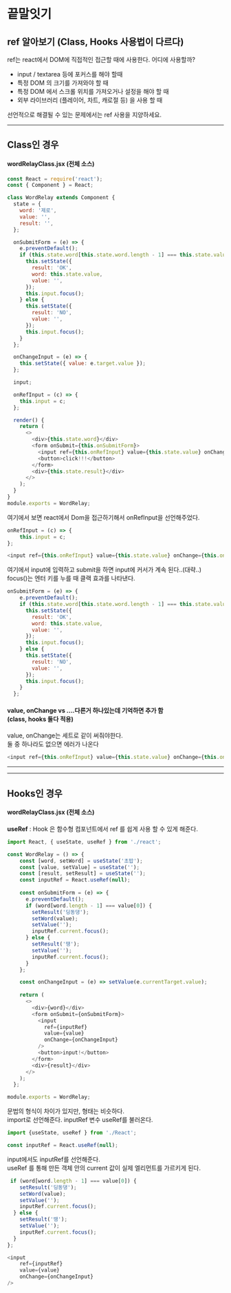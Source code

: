 # 끝말잇기



## ref 알아보기 (Class, Hooks 사용법이 다르다)

ref는 react에서 DOM에 직접적인 접근할 때에 사용한다. 어디에 사용할까?

- input / textarea 등에 포커스를 해야 할때
- 특정 DOM 의 크기를 가져와야 할 때
- 특정 DOM 에서 스크롤 위치를 가져오거나 설정을 해야 할 때
- 외부 라이브러리 (플레이어, 차트, 캐로절 등) 을 사용 할 때
  
선언적으로 해결될 수 있는 문제에서는 ref 사용을 지양하세요.
<hr>

## Class인 경우

#### wordRelayClass.jsx (전체 소스)
```javascript
const React = require('react');
const { Component } = React;

class WordRelay extends Component {
  state = {
    word: '제로',
    value: '',
    result: '',
  };

  onSubmitForm = (e) => {
    e.preventDefault();
    if (this.state.word[this.state.word.length - 1] === this.state.value[0]) {
      this.setState({
        result: 'OK',
        word: this.state.value,
        value: '',
      });
      this.input.focus();
    } else {
      this.setState({
        result: 'NO',
        value: '',
      });
      this.input.focus();
    }
  };

  onChangeInput = (e) => {
    this.setState({ value: e.target.value });
  };

  input;

  onRefInput = (c) => {
    this.input = c;
  };

  render() {
    return (
      <>
        <div>{this.state.word}</div>
        <form onSubmit={this.onSubmitForm}>
          <input ref={this.onRefInput} value={this.state.value} onChange={this.onChangeInput} />
          <button>click!!!</button>
        </form>
        <div>{this.state.result}</div>
      </>
    );
  }
}
module.exports = WordRelay;
```
여기에서 보면 react에서 Dom을 접근하기해서 onRefInput을 선언해주었다. 

```javascript
onRefInput = (c) => {
    this.input = c;
};

<input ref={this.onRefInput} value={this.state.value} onChange={this.onChangeInput} />
```
여기에서 input에 입력하고 submit을 하면 input에 커서가 계속 된다..(대략..)<br>
focus()는 엔터 키를 누를 때 클랙 효과를 나타낸다.
```javascript
onSubmitForm = (e) => {
    e.preventDefault();
    if (this.state.word[this.state.word.length - 1] === this.state.value[0]) {
      this.setState({
        result: 'OK',
        word: this.state.value,
        value: '',
      });
      this.input.focus();
    } else {
      this.setState({
        result: 'NO',
        value: '',
      });
      this.input.focus();
    }
  };
```
#### value, onChange vs ....다른거 하나있는데 기억하면 추가 함 <br>(class, hooks 둘다 적용)
value, onChange는 세트로 같이 써줘야한다.<br>둘 중 하나라도 없으면 에러가 나온다
```javascript
<input ref={this.onRefInput} value={this.state.value} onChange={this.onChangeInput} />
```
* * *
* * *

## Hooks인 경우
#### wordRelayClass.jsx (전체 소스)
<strong>useRef</strong> : Hook 은 함수형 컴포넌트에서 ref 를 쉽게 사용 할 수 있게 해준다. 

```javascript
import React, { useState, useRef } from './react';

const WordRelay = () => {
    const [word, setWord] = useState('초밥');
    const [value, setValue] = useState('');
    const [result, setResult] = useState('');
    const inputRef = React.useRef(null);
  
    const onSubmitForm = (e) => {
      e.preventDefault();
      if (word[word.length - 1] === value[0]) {
        setResult('딩동댕');
        setWord(value);
        setValue('');
        inputRef.current.focus();
      } else {
        setResult('땡');
        setValue('');
        inputRef.current.focus();
      }
    };

    const onChangeInput = (e) => setValue(e.currentTarget.value);
  
    return (
      <>
        <div>{word}</div>
        <form onSubmit={onSubmitForm}>
          <input
            ref={inputRef}
            value={value}
            onChange={onChangeInput}
          />
          <button>input!</button>
        </form>
        <div>{result}</div>
      </>
    );
  };

module.exports = WordRelay;
```
문법의 형식이 차이가 있지만, 형태는 비슷하다.<br>
import로 선언해준다. inputRef 변수 useRef를 불러온다.

```javascript
import {useState, useRef } from './React';

const inputRef = React.useRef(null);
```
input에서도 inputRef를 선언해준다.<br>
useRef 를 통해 만든 객체 안의 current 값이 실제 엘리먼트를 가르키게 된다.
```javascript
 if (word[word.length - 1] === value[0]) {
    setResult('딩동댕');
    setWord(value);
    setValue('');
    inputRef.current.focus();
  } else {
    setResult('땡');
    setValue('');
    inputRef.current.focus();
  }
};

<input
    ref={inputRef}
    value={value}
    onChange={onChangeInput}
/>

```
